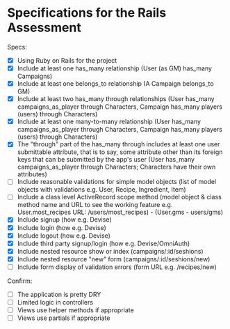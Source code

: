 # Specifications for the Rails Assessment

Specs:
- [x] Using Ruby on Rails for the project
- [x] Include at least one has_many relationship (User (as GM) has_many Campaigns) 
- [x] Include at least one belongs_to relationship (A Campaign belongs_to GM)
- [x] Include at least two has_many through relationships (User has_many campaigns_as_player through Characters, Campaign has_many players (users) through Characters)
- [x] Include at least one many-to-many relationship (User has_many campaigns_as_player through Characters, Campaign has_many players (users) through Characters)
- [x] The "through" part of the has_many through includes at least one user submittable attribute, that is to say, some attribute other than its foreign keys that can be submitted by the app's user (User has_many campaigns_as_player through Characters; Characters have their own attributes)
- [ ] Include reasonable validations for simple model objects (list of model objects with validations e.g. User, Recipe, Ingredient, Item)
- [ ] Include a class level ActiveRecord scope method (model object & class method name and URL to see the working feature e.g. User.most_recipes URL: /users/most_recipes) - (User.gms - users/gms)
- [x] Include signup (how e.g. Devise)
- [x] Include login (how e.g. Devise)
- [x] Include logout (how e.g. Devise)
- [x] Include third party signup/login (how e.g. Devise/OmniAuth)
- [x] Include nested resource show or index (campaigns/:id/seshions)
- [x] Include nested resource "new" form (campaigns/:id/seshions/new)
- [ ] Include form display of validation errors (form URL e.g. /recipes/new)

Confirm:
- [ ] The application is pretty DRY
- [ ] Limited logic in controllers
- [ ] Views use helper methods if appropriate
- [ ] Views use partials if appropriate